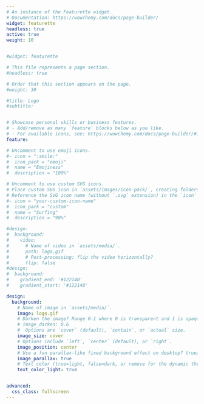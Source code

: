 ```yaml
---
# An instance of the Featurette widget.
# Documentation: https://wowchemy.com/docs/page-builder/
widget: featurette
headless: true
active: true
weight: 10


#widget: featurette

# This file represents a page section.
#headless: true

# Order that this section appears on the page.
#weight: 30

#title: Logo
#subtitle:


# Showcase personal skills or business features.
# - Add/remove as many `feature` blocks below as you like.
# - For available icons, see: https://wowchemy.com/docs/page-builder/#icons
feature:

# Uncomment to use emoji icons.
#- icon = ":smile:"
#  icon_pack = "emoji"
#  name = "Emojiness"
#  description = "100%"  

# Uncomment to use custom SVG icons.
# Place custom SVG icon in `assets/images/icon-pack/`, creating folders if necessary.
# Reference the SVG icon name (without `.svg` extension) in the `icon` field.
#- icon = "your-custom-icon-name"
#  icon_pack = "custom"
#  name = "Surfing"
#  description = "90%"

#design:
#  background:
#    video:
#      # Name of video in `assets/media/`.
#      path: logo.gif
#      # Post-processing: flip the video horizontally?
#      flip: false
#design:
#  background:
#    gradient_end: '#122140'
#    gradient_start: '#122140'

design:
  background:
    # Name of image in `assets/media/`.
    image: logo.gif
    # Darken the image? Range 0-1 where 0 is transparent and 1 is opaque.
    # image_darken: 0.6
    #  Options are `cover` (default), `contain`, or `actual` size.
    image_size: cover
    # Options include `left`, `center` (default), or `right`.
    image_position: center
    # Use a fun parallax-like fixed background effect on desktop? true/false
    image_parallax: true
    # Text color (true=light, false=dark, or remove for the dynamic theme color).
    text_color_light: true


advanced:
  css_class: fullscreen
---
```








